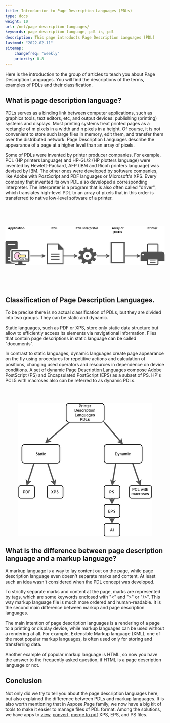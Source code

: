 ```yaml
---
title: Introduction to Page Description Languages (PDLs)
type: docs
weight: 10
url: /net/page-description-languages/
keywords: page description language, pdl is, pdl
description: This page introducts Page Description Languages (PDL)
lastmod: "2022-02-11"
sitemap:
    changefreq: "weekly"
    priority: 0.8
---
```

Here is the introduction to the group of articles to teach you about Page Description Languages. You will find the descriptions of the terms,
examples of PDLs and their classification.

## What is page description language?

PDLs serves as a binding link between computer applications, such as graphics tools, text editors, etc, and output devices:
publishing (printing) systems and displays. Most printing systems treat printed pages as a rectangle of m pixels in a width and n pixels in a height.
Of course, it is not convenient to store such large files in memory, edit them, and transfer them over the distributed network.
Page Description Languages describe the appearance of a page at a higher level than an array of pixels.

Some of PDLs were invented by printer producer companies. For example, PCL (HP printers language) and HP-GL/2 (HP plotters
language) were invented by Hewlett-Packard, AFP (IBM and Ricoh printers language) was devised by IBM. The other ones were developed by software
companies, like Adobe with PostScript and PDF languages or Microsoft's XPS. Every company that invented its own PDL also developed a corresponding
interpreter. The interpreter is a program that is also often called "driver", which translates high-level PDL to an array of pixels that in this order
is transferred to native low-level software of a printer.

</br></br></br>
<p align="center">
	<img src="PDL diagram.png">
</p>
</br></br></br>

## Classification of Page Description Languages.

To be precise there is no actual classification of PDLs, but they are divided into two groups. They can be static and dynamic. 

Static languages, such as PDF or XPS, store only static data structure but allow to efficiently access its elements via
navigational information. Files that contain page descriptions in static language can be called "documents". 

In contrast to static languages, dynamic languages create page appearance on the fly using procedures for repetitive actions and
calculation of positions, changing used operators and resources in dependence on device conditions. A set of dynamic Page Description Languages compose
Adobe PostScript (PS) and Encapsulated PostScript (EPS) as a subset of PS. HP's PCL5 with macroses also can be referred to as dynamic PDLs.

</br></br>
<p align="center">
	<img src="PDL set.png">
</p>

## What is the difference between page description language and a markup language?
A markup language is a way to lay content out on the page, while page description language even doesn't separate marks and content.
At least such an idea wasn't considered when the PDL concept was developed. 

To strictly separate marks and content at the page, marks are represented by tags, which are some keywords enclosed with "<" and ">" or "/>".
This way markup language file is much more ordered and human-readable. It is the second main difference between markup and page description languages. 

The main intention of page description languages is a rendering of a page to a printing or display device,  while markup languages can be used
without a rendering at all. For example, Extensible Markup language (XML), one of the most popular markup languages, is often used only for storing
and transferring data. 

Another example of popular markup language is HTML, so now you have the answer to the frequently asked question, if HTML is a page description 
language or not.

## Conclusion

Not only did we try to tell you about the page description languages here, but also explained the difference between PDLs and markup languages.
It is also worth mentioning that in Aspose.Page family, we now have a big kit of tools to make it easier to manage files of PDL format.
Among the solutions, we have apps to [view](https://products.aspose.app/page/viewer), [convert](https://products.aspose.app/page/conversion),
[merge to pdf](https://products.aspose.app/page/merger) XPS, EPS, and PS files.